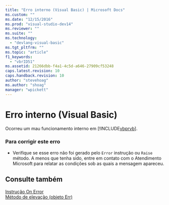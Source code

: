 ```yaml
---
title: "Erro interno (Visual Basic) | Microsoft Docs"
ms.custom: ""
ms.date: "12/15/2016"
ms.prod: "visual-studio-dev14"
ms.reviewer: ""
ms.suite: ""
ms.technology: 
  - "devlang-visual-basic"
ms.tgt_pltfrm: ""
ms.topic: "article"
f1_keywords: 
  - "vbrID51"
ms.assetid: 21266dbb-f4a1-4c5d-a646-27909cf53248
caps.latest.revision: 10
caps.handback.revision: 10
author: "stevehoag"
ms.author: "shoag"
manager: "wpickett"
---
```

# Erro interno (Visual Basic)
Ocorreu um mau funcionamento interno em [!INCLUDE[vbprvb](../../csharp/programming-guide/concepts/linq/includes/vbprvb_md.md)].  
  
### Para corrigir este erro  
  
-   Verifique se esse erro não foi gerado pelo `Error` instrução ou `Raise` método. A menos que tenha sido, entre em contato com o Atendimento Microsoft para relatar as condições sob as quais a mensagem apareceu.  
  
## Consulte também  
 [Instrução On Error](../../visual-basic/language-reference/statements/on-error-statement.md)   
 [Método de elevação \(objeto Err\)](http://msdn.microsoft.com/pt-br/80ffe307-57f1-4ef5-92d7-8ae7b6ec3f42)